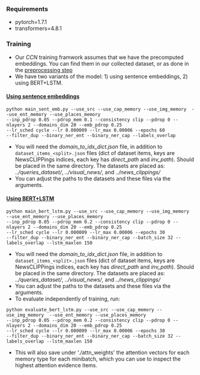 ### Requirements
- pytorch=1.7.1
- transformers=4.8.1

### Training

- Our *CCN* training framwork assumes that we have the precomputed embeddings. You can find them in our collected dataset, or as done in the [preprocessing step](https://github.com/S-Abdelnabi/OoC-multi-modal-fc/tree/main/data_preprocessing)
- We have two variants of the model: 1) using sentence embeddings, 2) using BERT+LSTM.


#### [Using sentence embeddings](https://github.com/S-Abdelnabi/OoC-multi-modal-fc/tree/main/training/sent_emb)
```
python main_sent_emb.py --use_src --use_cap_memory --use_img_memory  --use_ent_memory --use_places_memory 
--inp_pdrop 0.05 --pdrop_mem 0.1 --consistency clip --pdrop 0 --nlayers 2 --domains_dim 20 --emb_pdrop 0.25 
--lr_sched cycle --lr 0.000009 --lr_max 0.00006 --epochs 60 
--filter_dup --binary_ner_ent --binary_ner_cap --labels_overlap
```
- You will need the *domain_to_idx_dict.json* file, in addition to ```dataset_items_<split>.json``` files (dict of dataset items, keys are NewsCLIPPings indices, each key has *direct_path* and *inv_path*). Should be placed in the same directory. The datasets are placed as: *../queries_dataset/*, *../visual_news/*, and *../news_clippings/*
- You can adjust the paths to the datasets and these files via the arguments.

#### [Using BERT+LSTM](https://github.com/S-Abdelnabi/OoC-multi-modal-fc/tree/main/training/bert_lstm)
```
python main_bert_lstm.py --use_src --use_cap_memory --use_img_memory  --use_ent_memory --use_places_memory 
--inp_pdrop 0.05 --pdrop_mem 0.2 --consistency clip --pdrop 0 --nlayers 2 --domains_dim 20 --emb_pdrop 0.25 
--lr_sched cycle --lr 0.000009 --lr_max 0.00006 --epochs 30 
--filter_dup --binary_ner_ent --binary_ner_cap --batch_size 32 --labels_overlap --lstm_maxlen 150
```
- You will need the *domain_to_idx_dict.json* file, in addition to ```dataset_items_<split>.json``` files (dict of dataset items, keys are NewsCLIPPings indices, each key has *direct_path* and *inv_path*). Should be placed in the same directory. The datasets are placed as: *../queries_dataset/*, *../visual_news/*, and *../news_clippings/*
- You can adjust the paths to the datasets and these files via the arguments.
- To evaluate independently of training, run:

```
python evaluate_bert_lstm.py --use_src --use_cap_memory --use_img_memory  --use_ent_memory --use_places_memory 
--inp_pdrop 0.05 --pdrop_mem 0.2 --consistency clip --pdrop 0 --nlayers 2 --domains_dim 20 --emb_pdrop 0.25 
--lr_sched cycle --lr 0.000009 --lr_max 0.00006 --epochs 30 
--filter_dup --binary_ner_ent --binary_ner_cap --batch_size 32 --labels_overlap --lstm_maxlen 150
```
  - This will also save under './attn_weights' the attention vectors for each memory type for each minibatch, which you can use to inspect the highest attention evidence items.


